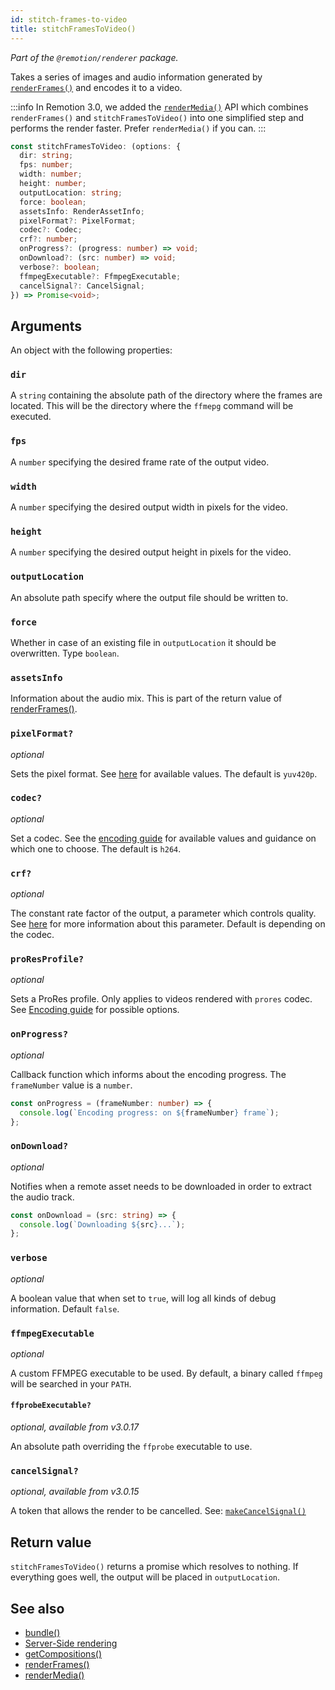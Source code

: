 ```yaml
---
id: stitch-frames-to-video
title: stitchFramesToVideo()
---
```


_Part of the `@remotion/renderer` package._

Takes a series of images and audio information generated by [`renderFrames()`](/docs/renderer/render-frames) and encodes it to a video.

:::info
In Remotion 3.0, we added the [`renderMedia()`](/docs/renderer/render-media) API which combines `renderFrames()` and `stitchFramesToVideo()` into one simplified step and performs the render faster. Prefer `renderMedia()` if you can.
:::

```ts
const stitchFramesToVideo: (options: {
  dir: string;
  fps: number;
  width: number;
  height: number;
  outputLocation: string;
  force: boolean;
  assetsInfo: RenderAssetInfo;
  pixelFormat?: PixelFormat;
  codec?: Codec;
  crf?: number;
  onProgress?: (progress: number) => void;
  onDownload?: (src: number) => void;
  verbose?: boolean;
  ffmpegExecutable?: FfmpegExecutable;
  cancelSignal?: CancelSignal;
}) => Promise<void>;
```

## Arguments

An object with the following properties:

### `dir`

A `string` containing the absolute path of the directory where the frames are located. This will be the directory where the `ffmepg` command will be executed.

### `fps`

A `number` specifying the desired frame rate of the output video.

### `width`

A `number` specifying the desired output width in pixels for the video.

### `height`

A `number` specifying the desired output height in pixels for the video.

### `outputLocation`

An absolute path specify where the output file should be written to.

### `force`

Whether in case of an existing file in `outputLocation` it should be overwritten. Type `boolean`.

### `assetsInfo`

Information about the audio mix. This is part of the return value of [renderFrames()](/docs/renderer/render-frames#return-value).

### `pixelFormat?`

_optional_

Sets the pixel format. See [here](/docs/config#setpixelformat) for available values. The default is `yuv420p`.

### `codec?`

_optional_

Set a codec. See the [encoding guide](/docs/encoding) for available values and guidance on which one to choose. The default is `h264`.

### `crf?`

_optional_

The constant rate factor of the output, a parameter which controls quality. See [here](/docs/config#setcrf) for more information about this parameter. Default is depending on the codec.

### `proResProfile?`

_optional_

Sets a ProRes profile. Only applies to videos rendered with `prores` codec. See [Encoding guide](/docs/encoding/#controlling-quality-using-prores-profile) for possible options.

### `onProgress?`

_optional_

Callback function which informs about the encoding progress. The `frameNumber` value is a `number`.

```ts twoslash
const onProgress = (frameNumber: number) => {
  console.log(`Encoding progress: on ${frameNumber} frame`);
};
```

### `onDownload?`

_optional_

Notifies when a remote asset needs to be downloaded in order to extract the audio track.

```ts twoslash
const onDownload = (src: string) => {
  console.log(`Downloading ${src}...`);
};
```

### `verbose`

_optional_

A boolean value that when set to `true`, will log all kinds of debug information. Default `false`.

### `ffmpegExecutable`

_optional_

A custom FFMPEG executable to be used. By default, a binary called `ffmpeg` will be searched in your `PATH`.

#### `ffprobeExecutable?`

_optional, available from v3.0.17_

An absolute path overriding the `ffprobe` executable to use.

### `cancelSignal?`

_optional, available from v3.0.15_

A token that allows the render to be cancelled. See: [`makeCancelSignal()`](/docs/renderer/make-cancel-signal)

## Return value

`stitchFramesToVideo()` returns a promise which resolves to nothing. If everything goes well, the output will be placed in `outputLocation`.

## See also

- [bundle()](/docs/bundle)
- [Server-Side rendering](/docs/ssr)
- [getCompositions()](/docs/renderer/get-compositions)
- [renderFrames()](/docs/renderer/render-frames)
- [renderMedia()](/docs/renderer/render-media)
